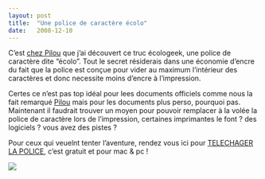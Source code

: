 ```yaml
---
layout:	post
title:	"Une police de caractère écolo"
date:	2008-12-10
---
```


  C’est [chez Pilou](http://www.chezpilou.info/post/2008/12/09/%5BEnvironnement%5D-Une-police-de-caractere-%C3%A9colo) que j’ai découvert ce truc écologeek, une police de caractère dite “écolo”. Tout le secret résiderais dans une économie d’encre du fait que la police est conçue pour vider au maximum l’intérieur des caractères et donc necessite moins d’encre à l’impression.

Certes ce n’est pas top idéal pour lees documents officiels comme nous la fait remarqué [Pilou](http://twitter.com/chezpilou "Pilou") mais pour les documents plus perso, pourquoi pas. Maintenant il faudrait trouver un moyen pour pouvoir remplacer à la volée la police de caractère lors de l’impression, certaines imprimantes le font ? des logiciels ? vous avez des pistes ?

Pour ceux qui veuelnt tenter l’aventure, rendez vous ici pour [TELECHAGER LA POLICE](http://www.ecofont.eu/downloads_en.html), c’est gratuit et pour mac & pc !

![](/img/0*jvu2AanqtBjjzsKU.)  